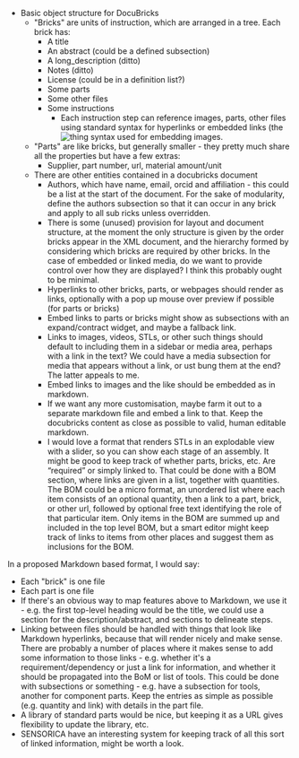 * Basic object structure for DocuBricks
    - "Bricks" are units of instruction, which are arranged in a tree.  Each brick has:
        * A title
        * An abstract (could be a defined subsection)
        * A long_description (ditto)
        * Notes (ditto)
        * License (could be in a definition list?)
        * Some parts
        * Some other files
        * Some instructions
            - Each instruction step can reference images, parts, other files using standard syntax for hyperlinks or embedded links (the ![thing](url) syntax used for embedding images.
    - "Parts" are like bricks, but generally smaller - they pretty much share all the properties but have a few extras:
        * Supplier, part number, url, material amount/unit
    - There are other entities contained in a docubricks document
        * Authors, which have name, email, orcid and affiliation - this could be a list at the start of the document. For the sake of modularity, define the authors subsection so that it can occur in any brick and apply to all sub ricks unless overridden.
        * There is some (unused) provision for layout and document structure, at the moment the only structure is given by the order bricks appear in the XML document, and the hierarchy formed by considering which bricks are required by other bricks.
         In the case of embedded or linked media, do we want to provide control over how they are displayed? I think this probably ought to be minimal.  
        * Hyperlinks to other bricks, parts, or webpages should render as links, optionally with a pop up mouse over preview if possible (for parts or bricks)
        * Embed links to parts or bricks might show as subsections with an expand/contract widget, and maybe a fallback link.
        * Links to images, videos, STLs, or other such things should default to including them in a sidebar or media area, perhaps with a link in the text? We could have a media subsection for media that appears without a link, or ust bung them at the end? The latter appeals to me.
        * Embed links to images and the like should be embedded as in markdown.
        * If we want any more customisation, maybe farm it out to a separate markdown file and embed a link to that. Keep the docubricks content as close as possible to valid, human editable markdown.
        * I would love a format that renders STLs in an explodable view with a slider, so you can show each stage of an assembly.
         It might be good to keep track of whether parts, bricks, etc. Are “required” or simply linked to.  That could be done with a BOM section, where links are given in a list, together with quantities. The BOM could be a micro format, an unordered list where each item consists of an optional quantity, then a link to a part, brick, or other url, followed by optional free text identifying the role of that particular item. Only items in the BOM are summed up and included in the top level BOM, but a smart editor might keep track of links to items from other places and suggest them as inclusions for the BOM.

In a proposed Markdown based format, I would say:

* Each "brick" is one file
* Each part is one file
* If there's an obvious way to map features above to Markdown, we use it - e.g. the first top-level heading would be the title, we could use a section for the description/abstract, and sections to delineate steps.
* Linking between files should be handled with things that look like Markdown hyperlinks, because that will render nicely and make sense.  There are probably a number of places where it makes sense to add some information to those links - e.g. whether it's a requirement/dependency or just a link for information, and whether it should be propagated into the BoM or list of tools.  This could be done with subsections or something - e.g. have a subsection for tools, another for component parts.  Keep the entries as simple as possible (e.g. quantity and link) with details in the part file.
* A library of standard parts would be nice, but keeping it as a URL gives flexibility to update the library, etc.
* SENSORICA have an interesting system for keeping track of all this sort of linked information, might be worth a look.
